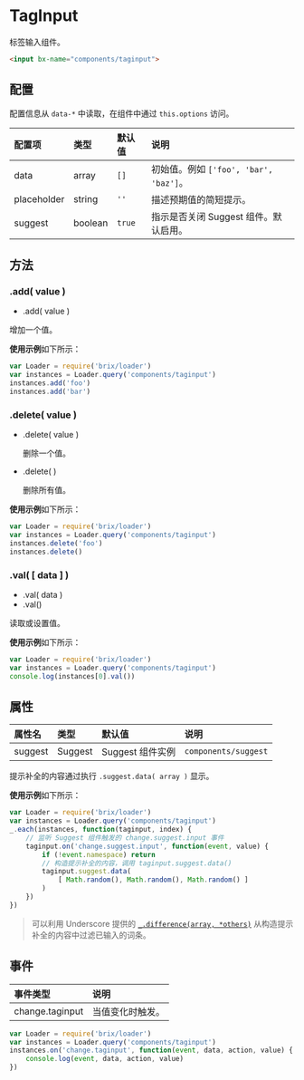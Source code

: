 # TagInput

标签输入组件。

```html
<input bx-name="components/taginput">
```

## 配置

配置信息从 `data-*` 中读取，在组件中通过 `this.options` 访问。

配置项      | 类型    | 默认值 | 说明
:---------- | :------ | :----- | :----------
data        | array   | `[]`   | 初始值。例如 `['foo', 'bar', 'baz']`。
placeholder | string  | `''`   | 描述预期值的简短提示。
suggest     | boolean | `true` | 指示是否关闭 Suggest 组件。默认启用。

## 方法

### .add( value )

* .add( value )

增加一个值。

**使用示例**如下所示：

```js
var Loader = require('brix/loader')
var instances = Loader.query('components/taginput')
instances.add('foo')
instances.add('bar')
```

### .delete( value )

* .delete( value )
    
    删除一个值。

* .delete( )

    删除所有值。

**使用示例**如下所示：

```js
var Loader = require('brix/loader')
var instances = Loader.query('components/taginput')
instances.delete('foo')
instances.delete()
```

### .val( [ data ] )

* .val( data )
* .val()

读取或设置值。

**使用示例**如下所示：

```js
var Loader = require('brix/loader')
var instances = Loader.query('components/taginput')
console.log(instances[0].val())
```

## 属性

属性名  | 类型    | 默认值           | 说明
:------ | :------ | :--------------- | :----------
suggest | Suggest | Suggest 组件实例 | `components/suggest`

提示补全的内容通过执行 `.suggest.data( array )` 显示。

**使用示例**如下所示：

```js
var Loader = require('brix/loader')
var instances = Loader.query('components/taginput')
_.each(instances, function(taginput, index) {
    // 监听 Suggest 组件触发的 change.suggest.input 事件
    taginput.on('change.suggest.input', function(event, value) {
        if (!event.namespace) return
        // 构造提示补全的内容，调用 taginput.suggest.data()
        taginput.suggest.data(
            [ Math.random(), Math.random(), Math.random() ]
        )
    })
})
```

> 可以利用 Underscore 提供的 [`_.difference(array, *others)`](http://underscorejs.org/#difference) 从构造提示补全的内容中过滤已输入的词条。


## 事件

事件类型        | 说明
:-------------- | :----------
change.taginput | 当值变化时触发。

```js
var Loader = require('brix/loader')
var instances = Loader.query('components/taginput')
instances.on('change.taginput', function(event, data, action, value) {
    console.log(event, data, action, value)
})
```
